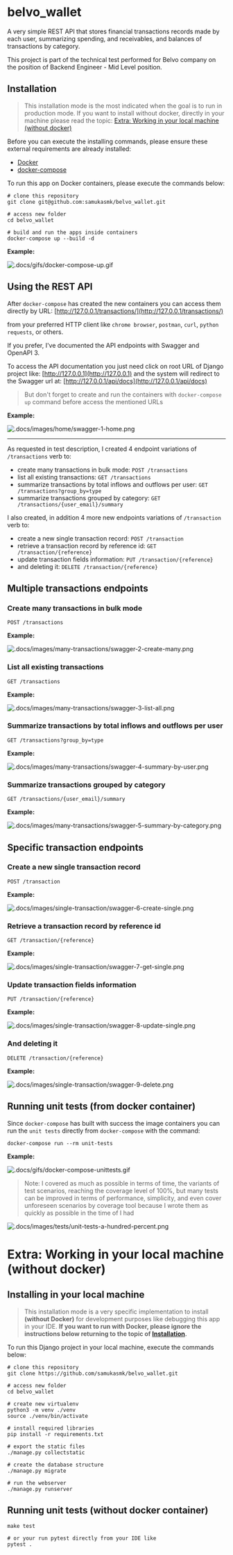 # belvo_wallet
A very simple REST API that stores financial transactions records made by each user, summarizing spending, and receivables, and balances of transactions by category.

This project is part of the technical test performed for Belvo company on the position of Backend Engineer - Mid Level position.

## Installation
> This installation mode is the most indicated when the goal is to run in production mode.
> If you want to install without docker, directly in your machine please read the topic: [Extra: Working in your local machine (without docker)](#extra-working-in-your-local-machine-without-docker)

Before you can execute the installing commands, please ensure these external requirements are already installed:
- [Docker](https://docs.docker.com/engine/install/)
- [docker-compose](https://docs.docker.com/compose/install/)


To run this app on Docker containers, please execute the commands below:
```shell
# clone this repository
git clone git@github.com:samukasmk/belvo_wallet.git

# access new folder
cd belvo_wallet

# build and run the apps inside containers
docker-compose up --build -d
```

**Example:**

![.docs/gifs/docker-compose-up.gif](.docs/gifs/docker-compose-up.gif) 

## Using the REST API
After `docker-compose` has created the new containers you can access them directly by URL: [http://127.0.0.1/transactions/](http://127.0.0.1/transactions/)

from your preferred HTTP client like `chrome browser`, `postman`, `curl`, `python requests`, or others.

If you prefer, I've documented the API endpoints with Swagger and OpenAPI 3.

To access the API documentation you just need click on root URL of Django project like:
[http://127.0.0.1](http://127.0.0.1)
and the system will redirect to the Swagger url at:
[http://127.0.0.1/api/docs](http://127.0.0.1/api/docs)

> But don't forget to create and run the containers with `docker-compose up` command before access the mentioned URLs

**Example:**

![.docs/images/home/swagger-1-home.png](.docs/images/home/swagger-1-home.png) 

---

As requested in test description, I created 4 endpoint variations of `/transactions` verb to:
- create many transactions in bulk mode: `POST /transactions`
- list all existing transactions: `GET /transactions`
- summarize transactions by total inflows and outflows per user: `GET /transactions?group_by=type`
- summarize transactions grouped by category: `GET /transactions/{user_email}/summary`

I also created, in addition 4 more new endpoints variations of `/transaction` verb to:
- create a new single transaction record: `POST /transaction`
- retrieve a transaction record by reference id: `GET /transaction/{reference}`
- update transaction fields information: `PUT /transaction/{reference}`
- and deleting it: `DELETE /transaction/{reference}`

## Multiple transactions endpoints 
### Create many transactions in bulk mode
```
POST /transactions
```
**Example:**

![.docs/images/many-transactions/swagger-2-create-many.png](.docs/images/many-transactions/swagger-2-create-many.png)

### List all existing transactions
```
GET /transactions
```
**Example:**

![.docs/images/many-transactions/swagger-3-list-all.png](.docs/images/many-transactions/swagger-3-list-all.png)

### Summarize transactions by total inflows and outflows per user
```
GET /transactions?group_by=type
```

**Example:**

![.docs/images/many-transactions/swagger-4-summary-by-user.png](.docs/images/many-transactions/swagger-4-summary-by-user.png)

### Summarize transactions grouped by category
```
GET /transactions/{user_email}/summary
```

**Example:**

![.docs/images/many-transactions/swagger-5-summary-by-category.png](.docs/images/many-transactions/swagger-5-summary-by-category.png)

## Specific transaction endpoints
### Create a new single transaction record
```
POST /transaction
```

**Example:**

![.docs/images/single-transaction/swagger-6-create-single.png](.docs/images/single-transaction/swagger-6-create-single.png)

### Retrieve a transaction record by reference id
```
GET /transaction/{reference}
```

**Example:**

![.docs/images/single-transaction/swagger-7-get-single.png](.docs/images/single-transaction/swagger-7-get-single.png)

### Update transaction fields information
```
PUT /transaction/{reference}
```

**Example:**

![.docs/images/single-transaction/swagger-8-update-single.png](.docs/images/single-transaction/swagger-8-update-single.png)

### And deleting it
```
DELETE /transaction/{reference}
```

**Example:**

![.docs/images/single-transaction/swagger-9-delete.png](.docs/images/single-transaction/swagger-9-delete.png)

## Running unit tests (from docker container)
Since `docker-compose` has built with success the image containers
you can run the `unit tests` directly from `docker-compose` with the command: 

```shell
docker-compose run --rm unit-tests
```

**Example:**

![.docs/gifs/docker-compose-unittests.gif](.docs/gifs/docker-compose-unittests.gif)

> Note: I covered as much as possible in terms of time, the variants of test scenarios,
> reaching the coverage level of 100%, but many tests can be improved in terms of
> performance, simplicity, and even cover unforeseen scenarios by coverage tool
> because I wrote them as quickly as possible in the time of I had

![.docs/images/tests/unit-tests-a-hundred-percent.png](.docs/images/tests/unit-tests-a-hundred-percent.png)

# Extra: Working in your local machine (without docker)  

## Installing in your local machine
> This installation mode is a very specific implementation to install **(without Docker)** for development purposes like debugging this app in your IDE.
> **If you want to run with Docker, please ignore the instructions below returning to the topic of [Installation](#installation).**

To run this Django project in your local machine, execute the commands below:
```shell
# clone this repository
git clone https://github.com/samukasmk/belvo_wallet.git

# access new folder
cd belvo_wallet

# create new virtualenv
python3 -m venv ./venv
source ./venv/bin/activate

# install required libraries
pip install -r requirements.txt

# export the static files
./manage.py collectstatic

# create the database structure
./manage.py migrate

# run the webserver
./manage.py runserver
```

## Running unit tests (without docker container)
```shell
make test

# or your run pytest directly from your IDE like
pytest .
```